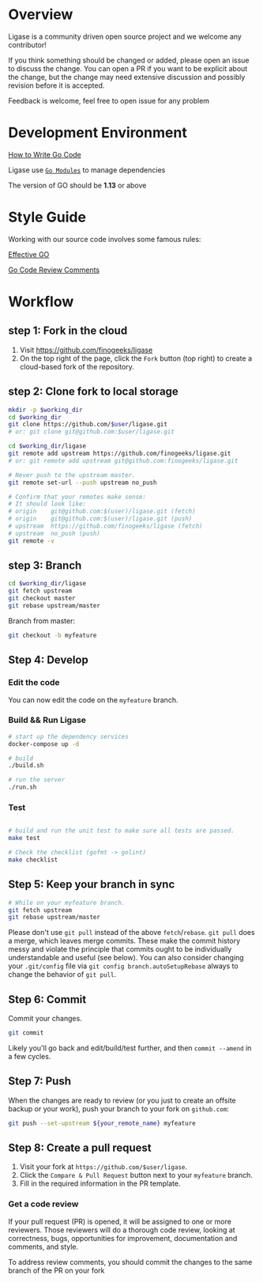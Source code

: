 # Overview

Ligase is a community driven open source project and we welcome any contributor!

If you think something should be changed or added, please open an issue to discuss the change. You can open a PR if you want to be explicit about the change, but the change may need extensive discussion and possibly revision before it is accepted.

Feedback is welcome, feel free to open issue for any problem

# Development Environment

[How to Write Go Code](http://golang.org/doc/code.html)

Ligase use [`Go Modules`](https://github.com/golang/go/wiki/Modules) to manage dependencies

The version of GO should be **1.13** or above

# Style Guide

Working with our source code involves some famous rules:

[Effective GO](https://golang.org/doc/effective_go.html)

[Go Code Review Comments](https://github.com/golang/go/wiki/CodeReviewComments)

# Workflow

## step 1: Fork in the cloud

1. Visit https://github.com/finogeeks/ligase
2. On the top right of the page, click the `Fork` button (top right) to create a cloud-based fork of the repository.

## step 2: Clone fork to local storage

```sh
mkdir -p $working_dir
cd $working_dir
git clone https://github.com/$user/ligase.git
# or: git clone git@github.com:$user/ligase.git

cd $working_dir/ligase
git remote add upstream https://github.com/finogeeks/ligase.git
# or: git remote add upstream git@github.com:finogeeks/ligase.git

# Never push to the upstream master.
git remote set-url --push upstream no_push

# Confirm that your remotes make sense:
# It should look like:
# origin    git@github.com:$(user)/ligase.git (fetch)
# origin    git@github.com:$(user)/ligase.git (push)
# upstream  https://github.com/finogeeks/ligase (fetch)
# upstream  no_push (push)
git remote -v
```

## step 3: Branch

```sh
cd $working_dir/ligase
git fetch upstream
git checkout master
git rebase upstream/master
```

Branch from master:

```sh
git checkout -b myfeature
```

## Step 4: Develop
### Edit the code

You can now edit the code on the `myfeature` branch.

### Build && Run Ligase
```sh
# start up the dependency services
docker-compose up -d

# build
./build.sh

# run the server
./run.sh

```
### Test

```sh

# build and run the unit test to make sure all tests are passed.
make test

# Check the checklist (gofmt -> golint)
make checklist

```

## Step 5: Keep your branch in sync

```sh
# While on your myfeature branch.
git fetch upstream
git rebase upstream/master
```

Please don't use `git pull` instead of the above `fetch`/`rebase`. `git pull`
does a merge, which leaves merge commits. These make the commit history messy
and violate the principle that commits ought to be individually understandable
and useful (see below). You can also consider changing your `.git/config` file
via `git config branch.autoSetupRebase` always to change the behavior of `git pull`.

## Step 6: Commit

Commit your changes.

```sh
git commit
```

Likely you'll go back and edit/build/test further, and then `commit --amend` in a
few cycles.

## Step 7: Push

When the changes are ready to review (or you just to create an offsite backup
or your work), push your branch to your fork on `github.com`:

```sh
git push --set-upstream ${your_remote_name} myfeature
```

## Step 8: Create a pull request

1. Visit your fork at `https://github.com/$user/ligase`.
2. Click the `Compare & Pull Request` button next to your `myfeature` branch.
3. Fill in the required information in the PR template.

### Get a code review

If your pull request (PR) is opened, it will be assigned to one or more
reviewers. Those reviewers will do a thorough code review, looking at
correctness, bugs, opportunities for improvement, documentation and comments,
and style.

To address review comments, you should commit the changes to the same branch of
the PR on your fork
